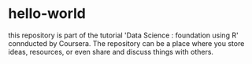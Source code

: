 # hello-world
this repository is part of the tutorial 'Data Science : foundation using R' connducted by Coursera. The repository can be a place where you store ideas, resources, or even share and discuss things with others.
